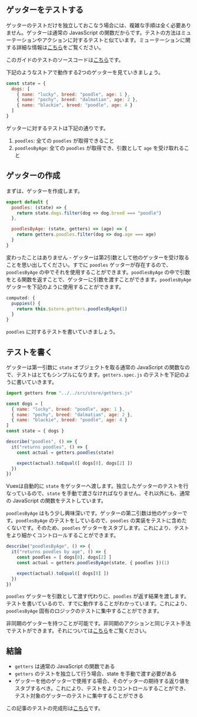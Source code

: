 ## ゲッターをテストする
ゲッターのテストだけを独立しておこなう場合には、複雑な手順は全く必要ありません。ゲッターは通常の JavasScript の関数だからです。テストの方法はミューテーションやアクションに対するテストと似ています。ミューテーションに関する詳細な情報は[こちら](https://lmiller1990.github.io/vue-testing-handbook/ja/vuex-mutations.html)をご覧ください。

このガイドのテストのソースコードは[こちら](https://github.com/lmiller1990/vue-testing-handbook/tree/master/demo-app/tests/unit/getters.spec.js)です。

下記のようなストアで動作する2つのゲッターを見ていきましょう。

```js
const state = {
  dogs: [
    { name: "lucky", breed: "poodle", age: 1 },
    { name: "pochy", breed: "dalmatian", age: 2 },
    { name: "blackie", breed: "poodle", age: 4 }
  ]
}
```

ゲッターに対するテストは下記の通りです。
1. `poodles`: 全ての `poodles` が取得できること
2. `poodlesByAge`: 全ての `poodles` が取得でき、引数として `age` を受け取れること

## ゲッターの作成

まずは、ゲッターを作成します。

```js
export default {
  poodles: (state) => {
    return state.dogs.filter(dog => dog.breed === "poodle")
  },

  poodlesByAge: (state, getters) => (age) => {
    return getters.poodles.filter(dog => dog.age === age)
  }
}
```

変わったことはありません - ゲッターは第2引数として他のゲッターを受け取ることを思い出してください。すでに `poodles` ゲッターが存在するので、`poodlesByAge` の中でそれを使用することができます。`poodlesByAge` の中で引数をとる関数を返すことで、ゲッターに引数を渡すことができます。`poodlesByAge` ゲッターを下記のように使用することができます。

```js
computed: {
  puppies() {
    return this.$store.getters.poodlesByAge(1)
  }
}
```

`poodles` に対するテストを書いていきましょう。

## テストを書く

ゲッターは第一引数に `state` オブジェクトを取る通常の JavaScript の関数なので、テストはとてもシンプルになります。`getters.spec.js` のテストを下記のように書いていきます。

```js
import getters from "../../src/store/getters.js"

const dogs = [
  { name: "lucky", breed: "poodle", age: 1 },
  { name: "pochy", breed: "dalmatian", age: 2 },
  { name: "blackie", breed: "poodle", age: 4 }
]
const state = { dogs }

describe("poodles", () => {
  it("returns poodles", () => {
    const actual = getters.poodles(state)

    expect(actual).toEqual([ dogs[0], dogs[2] ])
  })
})
```

Vuexは自動的に `state` をゲッターへ渡します。独立したゲッターのテストを行なっているので、`state` を手動で渡さなければなりません。それ以外にも、通常の JavaScript の関数をテストしています。

`poodlesByAge` はもう少し興味深いです。ゲッターの第二引数は他のゲッターです。`poodlesByAge` のテストをしているので、`poodles` の実装をテストに含めたくないです。そのため、`poodles` ゲッターをスタブします。これにより、テストをより細かくコントロールすることができます。

```js
describe("poodlesByAge", () => {
  it("returns poodles by age", () => {
    const poodles = [ dogs[0], dogs[2] ]
    const actual = getters.poodlesByAge(state, { poodles })(1)

    expect(actual).toEqual([ dogs[0] ])
  })
})
```

`poodles` ゲッターを引数として渡す代わりに、`poodles` が返す結果を渡します。テストを書いているので、すでに動作することがわかっています。これにより、`poodlesByAge` 固有のロジックのテストに集中することができます。

非同期のゲッターを持つことが可能です。非同期のアクションと同じテスト手法でテストができます。それについては[こちら](https://lmiller1990.github.io/vue-testing-handbook/ja/vuex-actions.html)をご覧ください。

## 結論

- `getters` は通常の JavaScript の関数である
- `getters` のテストを独立して行う場合、state を手動で渡す必要がある
- ゲッターを他のゲッターで使用する場合、そのゲッターの期待する返り値をスタブするべき。これにより、テストをよりコントロールすることができ、テスト対象のゲッターのテストに集中することができる

この記事のテストの完成形は[こちら](https://github.com/lmiller1990/vue-testing-handbook/tree/master/demo-app/tests/unit/getters.spec.js)です。
